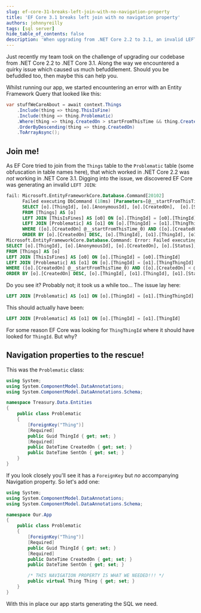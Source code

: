 ```yaml
---
slug: ef-core-31-breaks-left-join-with-no-navigation-property
title: 'EF Core 3.1 breaks left join with no navigation property'
authors: johnnyreilly
tags: [sql server]
hide_table_of_contents: false
description: 'When upgrading from .NET Core 2.2 to 3.1, an invalid LEFT JOIN error was encountered. The issue was resolved by adding Navigation property.'
---
```


Just recently my team took on the challenge of upgrading our codebase from .NET Core 2.2 to .NET Core 3.1. Along the way we encountered a quirky issue which caused us much befuddlement. Should you be befuddled too, then maybe this can help you.

<!--truncate-->

Whilst running our app, we started encountering an error with an Entity Framework Query that looked like this:

```cs
var stuffWeCareAbout = await context.Things
    .Include(thing => thing.ThisIsFine)
    .Include(thing => thing.Problematic)
    .Where(thing => thing.CreatedOn > startFromThisTime && thing.CreatedOn < endAtThisTime)
    .OrderByDescending(thing => thing.CreatedOn)
    .ToArrayAsync();
```

## Join me!

As EF Core tried to join from the `Things` table to the `Problematic` table (some obfuscation in table names here), that which worked in .NET Core 2.2 was _not_ working in .NET Core 3.1. Digging into the issue, we discovered EF Core was generating an invalid `LEFT JOIN`:

```sql
fail: Microsoft.EntityFrameworkCore.Database.Command[20102]
      Failed executing DbCommand (18ms) [Parameters=[@__startFromThisTime_0='?' (DbType = DateTime2), @__endAtThisTime_1='?' (DbType = DateTime2)], CommandType='Text', CommandTimeout='30']
      SELECT [o].[ThingId], [o].[AnonymousId], [o].[CreatedOn],  [o].[Status], [o].[UpdatedOn], [o0].[Id], [o0].[ThingId], [o0].[Name], [o1].[ThingId], [o1].[Status], [o1].[CreatedOn], [o1].[ThingThingId], [o1].[SentOn]
      FROM [Things] AS [o]
      LEFT JOIN [ThisIsFines] AS [o0] ON [o].[ThingId] = [o0].[ThingId]
      LEFT JOIN [Problematic] AS [o1] ON [o].[ThingId] = [o1].[ThingThingId]
      WHERE ([o].[CreatedOn] @__startFromThisTime_0) AND ([o].[CreatedOn] < @__endAtThisTime_1)
      ORDER BY [o].[CreatedOn] DESC, [o].[ThingId], [o1].[ThingId], [o1].[Status]
Microsoft.EntityFrameworkCore.Database.Command: Error: Failed executing DbCommand (18ms) [Parameters=[@__startFromThisTime_0='?' (DbType = DateTime2), @__endAtThisTime_1='?' (DbType = DateTime2)], CommandType='Text', CommandTimeout='30']
SELECT [o].[ThingId], [o].[AnonymousId], [o].[CreatedOn], [o].[Status], [o].[UpdatedOn], [o0].[Id], [o0].[ThingId], [o0].[Name], [o1].[ThingId], [o1].[Status], [o1].[CreatedOn], [o1].[ThingThingId], [o1].[SentOn]
FROM [Things] AS [o]
LEFT JOIN [ThisIsFines] AS [o0] ON [o].[ThingId] = [o0].[ThingId]
LEFT JOIN [Problematic] AS [o1] ON [o].[ThingId] = [o1].[ThingThingId]
WHERE ([o].[CreatedOn] @__startFromThisTime_0) AND ([o].[CreatedOn] < @__endAtThisTime_1)
ORDER BY [o].[CreatedOn] DESC, [o].[ThingId], [o1].[ThingId], [o1].[Status]
```

Do you see it? Probably not; it took us a while too... The issue lay here:

```sql
LEFT JOIN [Problematic] AS [o1] ON [o].[ThingId] = [o1].[ThingThingId]
```

This should actually have been:

```sql
LEFT JOIN [Problematic] AS [o1] ON [o].[ThingId] = [o1].[ThingId]
```

For some reason EF Core was looking for `ThingThingId` where it should have looked for `ThingId`. But why?

## Navigation properties to the rescue!

This was the `Problematic` class:

```cs
using System;
using System.ComponentModel.DataAnnotations;
using System.ComponentModel.DataAnnotations.Schema;

namespace Treasury.Data.Entities
{
    public class Problematic
    {
        [ForeignKey("Thing")]
        [Required]
        public Guid ThingId { get; set; }
        [Required]
        public DateTime CreatedOn { get; set; }
        public DateTime SentOn { get; set; }
    }
}
```

If you look closely you'll see it has a `ForeignKey` but _no_ accompanying Navigation property. So let's add one:

```cs
using System;
using System.ComponentModel.DataAnnotations;
using System.ComponentModel.DataAnnotations.Schema;

namespace Our.App
{
    public class Problematic
    {
        [ForeignKey("Thing")]
        [Required]
        public Guid ThingId { get; set; }
        [Required]
        public DateTime CreatedOn { get; set; }
        public DateTime SentOn { get; set; }

        /* THIS NAVIGATION PROPERTY IS WHAT WE NEEDED!!! */
        public virtual Thing Thing { get; set; }
    }
}
```

With this in place our app starts generating the SQL we need.
